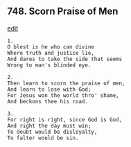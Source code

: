
## 748.  Scorn Praise of Men
[edit](https://docs.google.com/document/d/18XRF8Imxitcj8jzZ9J0_ZQSzMmf0IUuw/edit?mode=html)



    1.
    O blest is he who can divine
    Where truth and justice lie,
    And dares to take the side that seems
    Wrong to man's blinded eye.

    2.
    Then learn to scorn the praise of men,
    And learn to lose with God;
    For Jesus won the world thro' shame,
    And beckons thee his road.

    3.
    For right is right, since God is God,
    And right the day must win;
    To doubt would be disloyalty,
    To falter would be sin.
